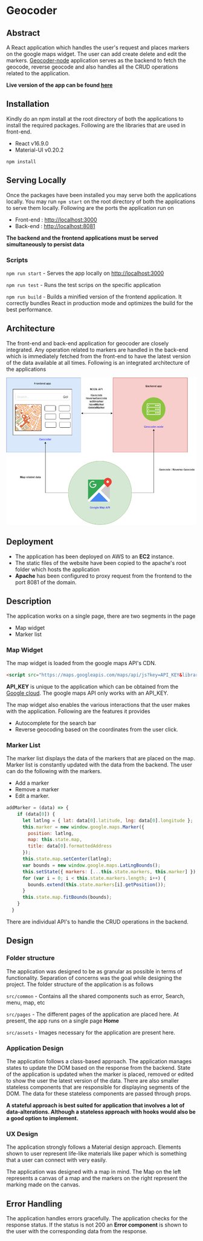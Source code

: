 
# Geocoder

## Abstract

A React application which handles the user's request and places markers on the google maps widget. The user can add create delete and edit the markers. [Geocoder-node](https://github.com/dhirajsriram/geocoder-node) application serves as the backend to fetch the geocode, reverse geocode and also handles all the CRUD operations related to the application.

**Live version of the app can be found [here](http://ec2-18-223-164-119.us-east-2.compute.amazonaws.com/)**

## Installation

Kindly do an npm install at the root directory of both the applications to install the required packages. Following are the libraries that are used in front-end.
- React v16.9.0
- Material-UI v0.20.2

```
npm install 
```

## Serving Locally

Once the packages have been installed you may serve both the applications locally. You may run `npm start` on the root directory of both the applications to serve them locally. Following are the ports the application run on
- Front-end :  [http://localhost:3000](http://localhost:3000)
- Back-end :  [http://localhost:8081](http://localhost:8081)

**The backend and the frontend applications must be served simultaneously to persist data**

### Scripts

`npm run start` - Serves the app locally on [http://localhost:3000](http://localhost:3000)

`npm run test` - Runs the test scrips on the specific application

`npm run build` - Builds a minified version of the frontend application. It correctly bundles React in production mode and optimizes the build for the best performance.

## Architecture

The front-end and back-end application for geocoder are closely integrated. Any operation related to markers are handled in the back-end which is immediately fetched from the front-end to have the latest version of the data available at all times. Following is an integrated architecture of the applications
<p align="center"><img src="/geocoder.png"></p>

## Deployment

- The application has been deployed on AWS to an **EC2** instance.
- The static files of the website have been copied to the apache's root folder which hosts the application
- **Apache** has been configured to proxy request from the frontend to the port 8081 of the domain.

## Description

The application works on a single page, there are two segments in the page
- Map widget
- Marker list

### Map Widget

The map widget is loaded from the google maps API's CDN.

```html
<script src="https://maps.googleapis.com/maps/api/js?key=API_KEY&libraries=places&sensor=false"></script>
```

**API_KEY** is unique to the application which can be obtained from the [Google cloud](https://console.developers.google.com). The google maps API only works with an API_KEY. 

The map widget also enables the various interactions that the user makes with the application. Following are the features it provides
- Autocomplete for the search bar
- Reverse geocoding based on the coordinates from the user click.

### Marker List

The marker list displays the data of the markers that are placed on the map. Marker list is constantly updated with the data from the backend. The user can do the following with the markers.
- Add a marker
- Remove a marker
- Edit a marker.

```js
addMarker = (data) => {
    if (data[0]) {
      let latlng = { lat: data[0].latitude, lng: data[0].longitude };
      this.marker = new window.google.maps.Marker({
        position: latlng,
        map: this.state.map,
        title: data[0].formattedAddress
      });
      this.state.map.setCenter(latlng);
      var bounds = new window.google.maps.LatLngBounds();
      this.setState({ markers: [...this.state.markers, this.marker] });
      for (var i = 0; i < this.state.markers.length; i++) {
        bounds.extend(this.state.markers[i].getPosition());
      }
      this.state.map.fitBounds(bounds);
    }
  }
```

There are individual API's to handle the CRUD operations in the backend.

## Design

### Folder structure

The application was designed to be as granular as possible in terms of functionality. Separation of concerns was the goal while designing the project. The folder structure of the application is as follows

`src/common` - Contains all the shared components such as error, Search, menu, map, etc

`src/pages` - The different pages of the application are placed here. At present, the app runs on a single page **Home**

`src/assets` - Images necessary for the application are present here.

### Application Design

The application follows a class-based approach. The application manages states to update the DOM based on the response from the backend. State of the application is updated when the marker is placed, removed or edited to show the user the latest version of the data. There are also smaller stateless components that are responsible for displaying segments of the DOM. The data for these stateless components are passed through props.

**A stateful approach is best suited for application that involves a lot of data-alterations. Although a stateless approach with hooks would also be a good option to implement.**

### UX Design

The application strongly follows a Material design approach. Elements shown to user represent life-like materials like paper which is something that a user can connect with very easily.

The application was designed with a map in mind. The Map on the left represents a canvas of a map and the markers on the right represent the marking made on the canvas.

## Error Handling

The application handles errors gracefully. The application checks for the response status. If the status is not 200 an **Error component** is shown to the user with the corresponding data from the response.


